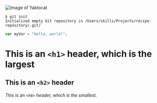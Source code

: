 ![Image of Yaktocat](https://octodex.github.com/images/yaktocat.png)

```
$ git init
Initialized empty Git repository in /Users/skills/Projects/recipe-repository/.git/
```
``` javascript
var myVar = "Hello, world!";
```
# This is an `<h1>` header, which is the largest

## This is an `<h2>` header

###### This is an `<h6>` header, which is the smallest.



